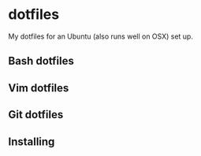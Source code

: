# dotfiles
My dotfiles for an Ubuntu (also runs well on OSX) set up.

## Bash dotfiles

## Vim dotfiles

## Git dotfiles

## Installing
